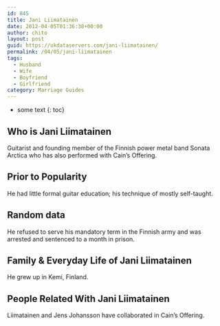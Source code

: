 ```yaml
---
id: 845
title: Jani Liimatainen
date: 2012-04-05T01:36:38+00:00
author: chito
layout: post
guid: https://ukdataservers.com/jani-liimatainen/
permalink: /04/05/jani-liimatainen
tags:
  - Husband
  - Wife
  - Boyfriend
  - Girlfriend
category: Marriage Guides
---
```


* some text
{: toc}


## Who is  Jani Liimatainen
                  
                  
                  
Guitarist and founding member of the Finnish power metal band Sonata Arctica who has also performed with Cain&#8217;s Offering.
                  
                
                
                
## Prior to Popularity 
                  
                  
                  
He had little formal guitar education; his technique of mostly self-taught.
                  
                
                
                
## Random data 
                  
                  
                  
He refused to serve his mandatory term in the Finnish army and was arrested and sentenced to a month in prison.
                  
                
                
                
## Family & Everyday Life of Jani Liimatainen
                  
                  
                  
He grew up in Kemi, Finland.
                  
                
                
                
## People Related With  Jani Liimatainen
                  
                  
                  
Liimatainen and Jens Johansson have collaborated in Cain&#8217;s Offering.
                  
                
              
            
          
          
          
    
    
  
